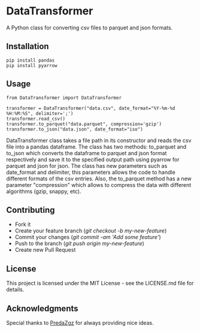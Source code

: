 # DataTransformer
A Python class for converting csv files to parquet and json formats.

## Installation
```
pip install pandas
pip install pyarrow
```
## Usage

```
from DataTransformer import DataTransformer

transformer = DataTransformer("data.csv", date_format="%Y-%m-%d %H:%M:%S", delimiter=';')
transformer.read_csv()
transformer.to_parquet("data.parquet", compression='gzip')
transformer.to_json("data.json", date_format="iso")
```
DataTransformer class takes a file path in its constructor and reads the csv file into a pandas dataframe. The class has two methods: to_parquet and to_json which converts the dataframe to parquet and json format respectively and save it to the specified output path using pyarrow for parquet and json for json. The class has new parameters such as date_format and delimiter, this parameters allows the code to handle different formats of the csv entries. Also, the to_parquet method has a new parameter "compression" which allows to compress the data with different algorithms (gzip, snappy, etc).

## Contributing

- Fork it
- Create your feature branch (_git checkout -b my-new-feature_)
- Commit your changes (_git commit -am 'Add some feature'_)
- Push to the branch (_git push origin my-new-feature_)
- Create new Pull Request

## License

This project is licensed under the MIT License - see the LICENSE.md file for details.

## Acknowledgments

Special thanks to [PredaZgz](https://github.com/PredaZGZ) for always providing nice ideas.
